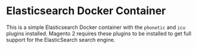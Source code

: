 # Elasticsearch Docker Container

This is a simple Elasticsearch Docker container with the `phonetic` and `icu` plugins installed. Magento 2 requires these plugins to be installed to get full support for the ElasticSearch search engine.
